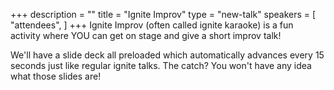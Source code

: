 +++
description = ""
title = "Ignite Improv"
type = "new-talk"
speakers = [
        "attendees",
]
+++
Ignite Improv (often called ignite karaoke) is a fun activity where YOU can get on stage and give a short improv talk!

We'll have a slide deck all preloaded which automatically advances every 15 seconds just like regular ignite talks. The catch? You won't have any idea what those slides are!